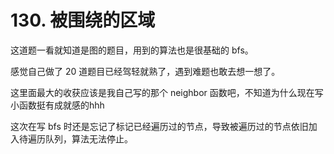 # 130. 被围绕的区域
这道题一看就知道是图的题目，用到的算法也是很基础的 bfs。

感觉自己做了 20 道题目已经驾轻就熟了，遇到难题也敢去想一想了。

这里面最大的收获应该是我自己写的那个 neighbor 函数吧，不知道为什么现在写小函数挺有成就感的hhh

这次在写 bfs 时还是忘记了标记已经遍历过的节点，导致被遍历过的节点依旧加入待遍历队列，算法无法停止。
